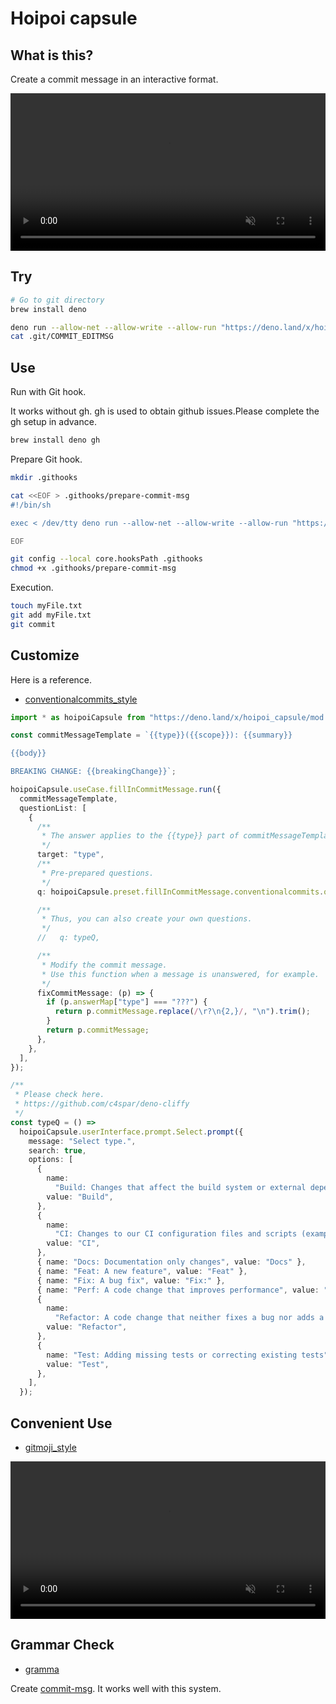 # Hoipoi capsule

## What is this?

Create a commit message in an interactive format.

<video controls playsinline width="100%" autoplay loop muted="true" src="https://user-images.githubusercontent.com/92862731/201958468-dec2cf7a-8035-47b1-9668-d468641ce8be.mov" type="video/mp4" >
 Sorry, your browser doesn't support embedded videos.
</video>

## Try

```bash
# Go to git directory
brew install deno

deno run --allow-net --allow-write --allow-run "https://deno.land/x/hoipoi_capsule/demo/fill_in_commit_message/conventionalcommits_style.ts?source"
cat .git/COMMIT_EDITMSG
```

## Use

Run with Git hook.

It works without gh. gh is used to obtain github issues.Please complete the gh
setup in advance.

```bash
brew install deno gh
```

Prepare Git hook.

```bash
mkdir .githooks

cat <<EOF > .githooks/prepare-commit-msg
#!/bin/sh

exec < /dev/tty deno run --allow-net --allow-write --allow-run "https://deno.land/x/hoipoi_capsule/demo/fill_in_commit_message/conventionalcommits_style.ts?source"

EOF

git config --local core.hooksPath .githooks
chmod +x .githooks/prepare-commit-msg
```

Execution.

```bash
touch myFile.txt
git add myFile.txt
git commit
```

## Customize

Here is a reference.

- [conventionalcommits_style](https://github.com/bird-studio/hoipoi_capsule/blob/main/demo/fill_in_commit_message/conventionalcommits_style.ts)

```ts
import * as hoipoiCapsule from "https://deno.land/x/hoipoi_capsule/mod.ts";

const commitMessageTemplate = `{{type}}({{scope}}): {{summary}}

{{body}}

BREAKING CHANGE: {{breakingChange}}`;

hoipoiCapsule.useCase.fillInCommitMessage.run({
  commitMessageTemplate,
  questionList: [
    {
      /**
       * The answer applies to the {{type}} part of commitMessageTemplate.
       */
      target: "type",
      /**
       * Pre-prepared questions.
       */
      q: hoipoiCapsule.preset.fillInCommitMessage.conventionalcommits.qMap.type,

      /**
       * Thus, you can also create your own questions.
       */
      //   q: typeQ,

      /**
       * Modify the commit message.
       * Use this function when a message is unanswered, for example.
       */
      fixCommitMessage: (p) => {
        if (p.answerMap["type"] === "???") {
          return p.commitMessage.replace(/\r?\n{2,}/, "\n").trim();
        }
        return p.commitMessage;
      },
    },
  ],
});

/**
 * Please check here.
 * https://github.com/c4spar/deno-cliffy
 */
const typeQ = () =>
  hoipoiCapsule.userInterface.prompt.Select.prompt({
    message: "Select type.",
    search: true,
    options: [
      {
        name:
          "Build: Changes that affect the build system or external dependencies (example scopes: gulp, broccoli, npm)",
        value: "Build",
      },
      {
        name:
          "CI: Changes to our CI configuration files and scripts (examples: CircleCi, SauceLabs)",
        value: "CI",
      },
      { name: "Docs: Documentation only changes", value: "Docs" },
      { name: "Feat: A new feature", value: "Feat" },
      { name: "Fix: A bug fix", value: "Fix:" },
      { name: "Perf: A code change that improves performance", value: "Perf" },
      {
        name:
          "Refactor: A code change that neither fixes a bug nor adds a feature",
        value: "Refactor",
      },
      {
        name: "Test: Adding missing tests or correcting existing tests",
        value: "Test",
      },
    ],
  });
```

## Convenient Use

- [gitmoji_style](https://github.com/bird-studio/hoipoi_capsule/blob/main/demo/fill_in_commit_message/gitmoji_style.ts)

<video controls playsinline width="100%" autoplay loop muted="true" src="https://user-images.githubusercontent.com/92862731/202081954-dc908df9-70d8-436a-8ad9-fa5d91cd1280.mov" type="video/mp4" >
 Sorry, your browser doesn't support embedded videos.
</video>

## Grammar Check

- [gramma](https://github.com/caderek/gramma)

Create
[commit-msg](https://github.com/bird-studio/hoipoi_capsule/blob/main/.githooks/commit-msg).
It works well with this system.
